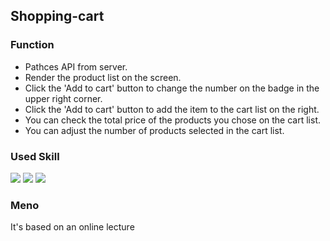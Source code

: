 ## Shopping-cart
### Function
- Pathces API from server.
- Render the product list on the screen.
- Click the 'Add to cart' button to change the number on the badge in the upper right corner.
- Click the 'Add to cart' button to add the item to the cart list on the right.
- You can check the total price of the products you chose on the cart list.
- You can adjust the number of products selected in the cart list.

### Used Skill
<img src="https://img.shields.io/badge/React-61DAFB?style=flat-square&logo=React&logoColor=white"/>  <img src="https://img.shields.io/badge/TypeScript-3178C6?style=flat-square&logo=TypeScript&logoColor=white"/> <img src="https://img.shields.io/badge/MUI-007FFF?style=flat-square&logo=MUI&logoColor=white"/>

### Meno 
It's based on an online lecture
